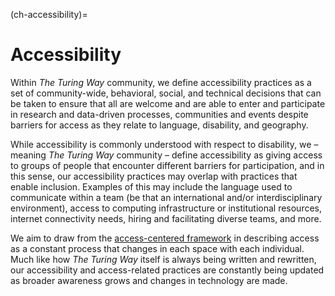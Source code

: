 (ch-accessibility)=
# Accessibility

Within _The Turing Way_ community, we define accessibility practices as a set of community-wide, behavioral, social, and technical decisions that can be taken to ensure that all are welcome and are able to enter and participate in research and data-driven processes, communities and events despite barriers for access as they relate to language, disability, and geography.

While accessibility is commonly understood with respect to disability, we – meaning _The Turing Way_ community – define accessibility as giving access to groups of people that encounter different barriers for participation, and in this sense, our accessibility practices may overlap with practices that enable inclusion. Examples of this may include the language used to communicate within a team (be that an international and/or interdisciplinary environment), access to computing infrastructure or institutional resources, internet connectivity needs, hiring and facilitating diverse teams, and more.

We aim to draw from the [access-centered framework](https://accesscenteredmovement.com/what-access-centered-means/) in describing access as a constant process that changes in each space with each individual. Much like how _The Turing Way_ itself is always being written and rewritten, our accessibility and access-related practices are constantly being updated as broader awareness grows and changes in technology are made.
